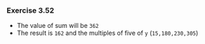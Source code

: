 ### Exercise 3.52
- The value of sum will be `362`
- The result is `162` and the multiples of five of `y` (`15,180,230,305`)
